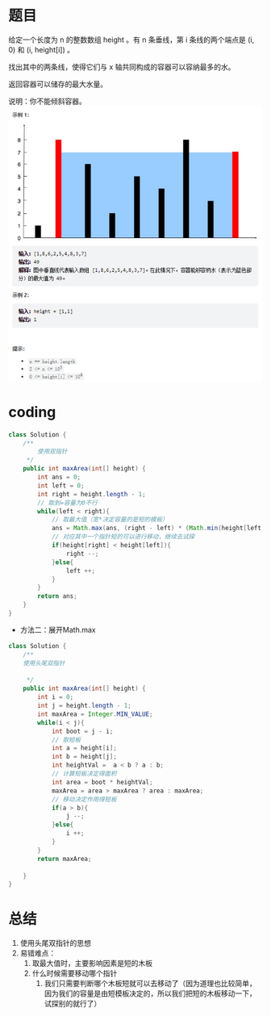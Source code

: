 # 题目
给定一个长度为 n 的整数数组 height 。有 n 条垂线，第 i 条线的两个端点是 (i, 0) 和 (i, height[i]) 。

找出其中的两条线，使得它们与 x 轴共同构成的容器可以容纳最多的水。

返回容器可以储存的最大水量。

说明：你不能倾斜容器。
![](../img/2022-12-29-12-58-58.png)


# coding
```java
class Solution {
    /**
        使用双指针
     */
    public int maxArea(int[] height) {
        int ans = 0;
        int left = 0;
        int right = height.length - 1;
        // 取到=容量为0不行
        while(left < right){
            // 取最大值（宽*决定容量的是短的模板）
            ans = Math.max(ans, (right - left) * (Math.min(height[left], height[right])));
            // 对应其中一个指针短的可以进行移动，继续去试探
            if(height[right] < height[left]){
                right --;
            }else{
                left ++;
            }
        }
        return ans;
    }
}
```

- 方法二：展开Math.max
```java
class Solution {
    /**
    使用头尾双指针
    
     */
    public int maxArea(int[] height) {
        int i = 0;
        int j = height.length - 1;
        int maxArea = Integer.MIN_VALUE;
        while(i < j){
            int boot = j - i;
            // 取短板
            int a = height[i];
            int b = height[j];
            int heightVal =  a < b ? a : b;
            // 计算短板决定得面积
            int area = boot * heightVal;
            maxArea = area > maxArea ? area : maxArea;
            // 移动决定作用得短板
            if(a > b){
                j --;
            }else{
                i ++;
            }
        }
        return maxArea;

    }
}
```

# 总结
1. 使用头尾双指针的思想
2. 易错难点：
   1. 取最大值时，主要影响因素是短的木板
   2. 什么时候需要移动哪个指针
      1. 我们只需要判断哪个木板短就可以去移动了（因为道理也比较简单，因为我们的容量是由短模板决定的，所以我们把短的木板移动一下，试探别的就行了）
   